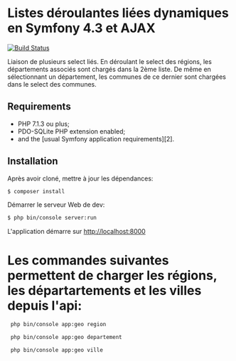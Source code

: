 Listes déroulantes liées dynamiques en Symfony 4.3 et AJAX
==========================================================

[![Build Status](https://app.travis-ci.com/amiss18/dependentDropdown.svg?branch=master)](https://app.travis-ci.com/amiss18/dependentDropdown)



Liaison de plusieurs select liés.
En déroulant le select des régions, les départements associés sont chargés dans la 2ème liste.
De même en sélectionnant un département, les communes de ce dernier sont chargées dans le select
des communes.

Requirements
------------

  * PHP 7.1.3 ou plus;
  * PDO-SQLite PHP extension enabled;
  * and the [usual Symfony application requirements][2].
  
Installation
------------
Après avoir cloné, mettre à jour les dépendances:

```bash
$ composer install
```

Démarrer le serveur Web de dev:
 
```bash
$ php bin/console server:run
``` 

L'application démarre sur <http://localhost:8000>


Les commandes suivantes permettent de charger les régions, les départartements et les villes depuis l'api:
=========================================================================================================

```bash
 php bin/console app:geo region

 php bin/console app:geo departement

 php bin/console app:geo ville
 ```
